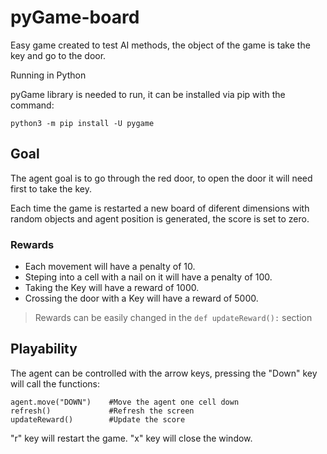 # pyGame-board

Easy game created to test AI methods, the object of the game is take the key and go to the door.

Running in Python

pyGame library is needed to run, it can be installed via pip with the command:

```
python3 -m pip install -U pygame
```

## Goal

The agent goal is to go through the red door, to open the door it will need first to take the key.

Each time the game is restarted a new board of diferent dimensions with random
objects and agent position is generated, the score is set to zero.

### Rewards

- Each movement will have a penalty of 10.
- Steping into a cell with a nail on it will have a penalty of 100.
- Taking the Key will have a reward of 1000.
- Crossing the door with a Key will have a reward of 5000.

> Rewards can be easily changed in the `def updateReward():` section

## Playability 

The agent can be controlled with the arrow keys, pressing the "Down" key will call the functions:

```
agent.move("DOWN")    #Move the agent one cell down
refresh()             #Refresh the screen
updateReward()        #Update the score
```

"r" key will restart the game.
"x" key will close the window.
